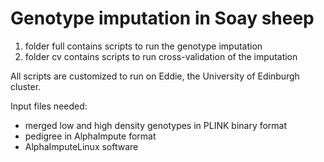 # Genotype imputation in Soay sheep

1) folder full contains scripts to run the genotype imputation  
2) folder cv contains scripts to run cross-validation of the imputation  

All scripts are customized to run on Eddie, the University of Edinburgh cluster.

Input files needed:
-  merged low and high density genotypes in PLINK binary format
-  pedigree in AlphaImpute format
-  AlphaImputeLinux software
